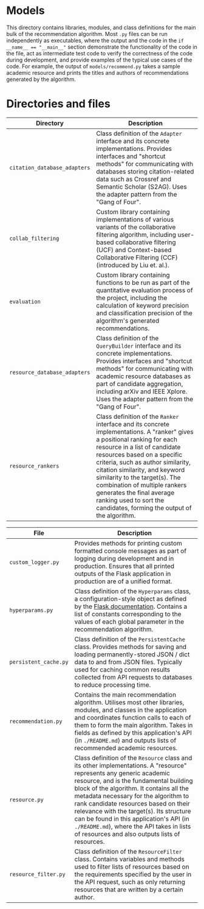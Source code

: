 # Models

This directory contains libraries, modules, and class definitions for the main bulk of the recommendation algorithm. Most `.py` files can be run independently as executables, where the output and the code in the `if __name__ == "__main__"` section demonstrate the functionality of the code in the file, act as intermediate test code to verify the correctness of the code during development, and provide examples of the typical use cases of the code. For example, the output of `models/recommend.py` takes a sample academic resource and prints the titles and authors of recommendations generated by the algorithm.

# Directories and files

| Directory                    | Description                                                                                                                                                                                                                                                                                                                                                                                                                            |
|------------------------------|----------------------------------------------------------------------------------------------------------------------------------------------------------------------------------------------------------------------------------------------------------------------------------------------------------------------------------------------------------------------------------------------------------------------------------------|
| `citation_database_adapters` | Class definition of the `Adapter` interface and its concrete implementations. Provides interfaces and "shortcut methods" for communicating with databases storing citation-related data such as Crossref and Semantic Scholar (S2AG). Uses the adapter pattern from the "Gang of Four".                                                                                                                                                |
| `collab_filtering`           | Custom library containing  implementations of various variants of the collaborative filtering algorithm, including user-based collaborative filtering (UCF) and Context-based Collaborative Filtering (CCF) (introduced by Liu et. al.).                                                                                                                                                                                               |
| `evaluation`                 | Custom library containing functions to be run as part of the quantitative evaluation process of the project, including the calculation of keyword precision and classification precision of the algorithm's generated recommendations.                                                                                                                                                                                                 |
| `resource_database_adapters` | Class definition of the `QueryBuilder` interface and its concrete implementations. Provides interfaces and "shortcut methods" for communicating with academic resource databases as part of candidate aggregation, including arXiv and IEEE Xplore. Uses the adapter pattern from the "Gang of Four".                                                                                                                                  |
| `resource_rankers`           | Class definition of the `Ranker` interface and its concrete implementations. A "ranker" gives a positional ranking for each resource in a list of candidate resources based on a specific criteria, such as author similarity, citation similarity, and keyword similarity to the target(s). The combination of multiple rankers generates the final average ranking used to sort the candidates, forming the output of the algorithm. |

| File                  | Description                                                                                                                                                                                                                                                                                                                                                                                                                                                                      |
|-----------------------|----------------------------------------------------------------------------------------------------------------------------------------------------------------------------------------------------------------------------------------------------------------------------------------------------------------------------------------------------------------------------------------------------------------------------------------------------------------------------------|
| `custom_logger.py`    | Provides methods for printing custom formatted console messages as part of logging during development and in production. Ensures that all printed outputs of the Flask application in production are of a unified format.                                                                                                                                                                                                                                                        |
| `hyperparams.py`      | Class definition of the `Hyperparams` class, a configuration-style object as defined by the [Flask documentation](https://flask.palletsprojects.com/en/2.3.x/config/#development-production). Contains a list of constants corresponding to the values of each global parameter in the recommendation algorithm.                                                                                                                                                                 |
| `persistent_cache.py` | Class definition of the `PersistentCache` class. Provides methods for saving and loading permanently-stored JSON / dict data to and from JSON files. Typically used for caching common results collected from API requests to databases to reduce processing time.                                                                                                                                                                                                               |
| `recommendation.py`   | Contains the main recommendation algorithm. Utilises most other libraries, modules, and classes in the application and coordinates function calls to each of them to form the main algorithm. Takes in fields as defined by this application's API (in `./README.md`) and outputs lists of recommended academic resources.                                                                                                                                                       |
| `resource.py`         | Class definition of the `Resource` class and its other implementations. A "resource" represents any generic academic resource, and is the fundamental building block of the algorithm. It contains all the metadata necessary for the algorithm to rank candidate resources based on their relevance with the target(s). Its structure can be found in this application's API (in `./README.md`), where the API takes in lists of resources and also outputs lists of resources. |
| `resource_filter.py`  | Class definition of the `ResourceFilter` class. Contains variables and methods used to filter lists of resources based on the requirements specified by the user in the API request, such as only returning resources that are written by a certain author.                                                                                                                                                                                                                      |